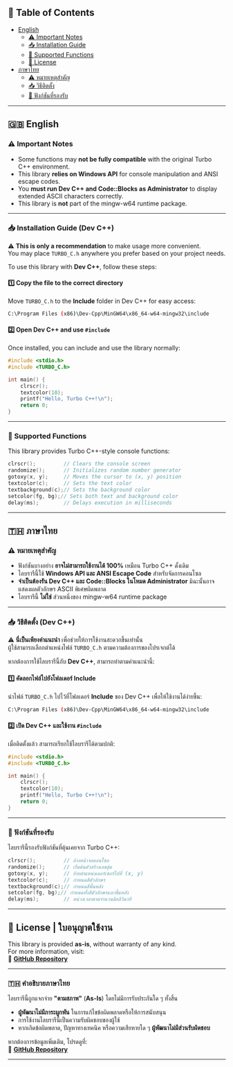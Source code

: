 ## 📖 Table of Contents
- [English](#english)
  - [⚠ Important Notes](#⚠-important-notes)
  - [📥 Installation Guide](#📥-installation-guide)
  - [🔧 Supported Functions](#🔧-supported-functions)
  - [📜 License](#📜-license)
- [ภาษาไทย](#ภาษาไทย)
  - [⚠ หมายเหตุสำคัญ](#⚠-หมายเหตุสำคัญ)
  - [📥 วิธีติดตั้ง](#📥-วิธีติดตั้ง)
  - [🔧 ฟังก์ชันที่รองรับ](#🔧-ฟังก์ชันที่รองรับ)

---

## 🇬🇧 **English**  

### ⚠ Important Notes
- Some functions may **not be fully compatible** with the original Turbo C++ environment.
- This library **relies on Windows API** for console manipulation and ANSI escape codes.
- You **must run Dev C++ and Code::Blocks as Administrator** to display extended ASCII characters correctly.
- This library is **not** part of the mingw-w64 runtime package.

---

### 📥 Installation Guide (Dev C++)  
⚠ **This is only a recommendation** to make usage more convenient.  
You may place `TURBO_C.h` anywhere you prefer based on your project needs.  

To use this library with **Dev C++**, follow these steps:

#### **1️⃣ Copy the file to the correct directory**  
Move `TURBO_C.h` to the **Include** folder in Dev C++ for easy access:  
```bash
C:\Program Files (x86)\Dev-Cpp\MinGW64\x86_64-w64-mingw32\include
```

#### **2️⃣ Open Dev C++ and use `#include`**
Once installed, you can include and use the library normally:
```c
#include <stdio.h>
#include <TURBO_C.h>

int main() {
    clrscr();
    textcolor(10);
    printf("Hello, Turbo C++!\n");
    return 0;
}
```

---

### 🔧 Supported Functions
This library provides Turbo C++-style console functions:
```c
clrscr();         // Clears the console screen
randomize();      // Initializes random number generator
gotoxy(x, y);     // Moves the cursor to (x, y) position
textcolor(c);     // Sets the text color
textbackground(c);// Sets the background color
setcolor(fg, bg);// Sets both text and background color
delay(ms);        // Delays execution in milliseconds
```

---

## 🇹🇭 **ภาษาไทย**  

### ⚠ หมายเหตุสำคัญ
- ฟังก์ชันบางอย่าง **อาจไม่สามารถใช้งานได้ 100%** เหมือน Turbo C++ ดั้งเดิม  
- ไลบรารีนี้ใช้ **Windows API และ ANSI Escape Code** สำหรับจัดการคอนโซล  
- **จำเป็นต้องรัน Dev C++ และ Code::Blocks ในโหมด Administrator** มิฉะนั้นอาจแสดงผลตัวอักษร ASCII พิเศษผิดพลาด  
- ไลบรารีนี้ **ไม่ใช่** ส่วนหนึ่งของ mingw-w64 runtime package  

---

### 📥 วิธีติดตั้ง (Dev C++)  
⚠ **นี่เป็นเพียงคำแนะนำ** เพื่อช่วยให้การใช้งานสะดวกขึ้นเท่านั้น  
ผู้ใช้สามารถเลือกตำแหน่งไฟล์ `TURBO_C.h` ตามความต้องการของโปรเจกต์ได้  

หากต้องการใช้ไลบรารีนี้กับ **Dev C++**, สามารถทำตามคำแนะนำนี้:

#### **1️⃣ คัดลอกไฟล์ไปยังโฟลเดอร์ Include**  
นำไฟล์ `TURBO_C.h` ไปไว้ที่โฟลเดอร์ **Include** ของ Dev C++ เพื่อให้ใช้งานได้ง่ายขึ้น:  
```bash
C:\Program Files (x86)\Dev-Cpp\MinGW64\x86_64-w64-mingw32\include
```

#### **2️⃣ เปิด Dev C++ และใช้งาน `#include`**
เมื่อติดตั้งแล้ว สามารถเรียกใช้ไลบรารีได้ตามปกติ:
```c
#include <stdio.h>
#include <TURBO_C.h>

int main() {
    clrscr();
    textcolor(10);
    printf("Hello, Turbo C++!\n");
    return 0;
}
```

---

### 🔧 ฟังก์ชันที่รองรับ
ไลบรารีนี้รองรับฟังก์ชันที่คุ้นเคยจาก Turbo C++:
```c
clrscr();         // ล้างหน้าจอคอนโซล
randomize();      // เริ่มต้นตัวสร้างเลขสุ่ม
gotoxy(x, y);     // ย้ายตำแหน่งเคอร์เซอร์ไปที่ (x, y)
textcolor(c);     // กำหนดสีตัวอักษร
textbackground(c);// กำหนดสีพื้นหลัง
setcolor(fg, bg);// กำหนดทั้งสีตัวอักษรและพื้นหลัง
delay(ms);        // หน่วงเวลาตามจำนวนมิลลิวินาที
```

---

## 📜 License | ใบอนุญาตใช้งาน

This library is provided **as-is**, without warranty of any kind.  
For more information, visit:  
🔗 **[GitHub Repository](https://github.com/DocDrag/TURBO_C.h)**  

---

### 🇹🇭 **คำอธิบายภาษาไทย**  
ไลบรารีนี้ถูกแจกจ่าย **"ตามสภาพ"** (**As-Is**) โดยไม่มีการรับประกันใด ๆ ทั้งสิ้น  
- **ผู้พัฒนาไม่มีภาระผูกพัน** ในการแก้ไขข้อผิดพลาดหรือให้การสนับสนุน  
- การใช้งานไลบรารีนี้เป็นความรับผิดชอบของผู้ใช้  
- หากเกิดข้อผิดพลาด, ปัญหาทางเทคนิค หรือความเสียหายใด ๆ **ผู้พัฒนาไม่มีส่วนรับผิดชอบ**  

หากต้องการข้อมูลเพิ่มเติม, โปรดดูที่:  
🔗 **[GitHub Repository](https://github.com/DocDrag/TURBO_C.h)**

---
